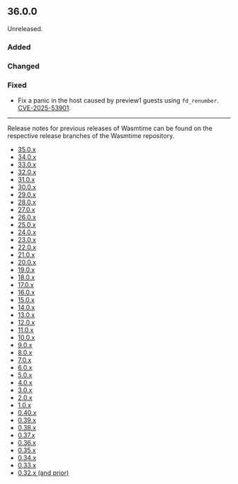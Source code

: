## 36.0.0

Unreleased.

### Added

### Changed

### Fixed

* Fix a panic in the host caused by preview1 guests using `fd_renumber`.
  [CVE-2025-53901](https://github.com/bytecodealliance/wasmtime/security/advisories/GHSA-fm79-3f68-h2fc).

--------------------------------------------------------------------------------

Release notes for previous releases of Wasmtime can be found on the respective
release branches of the Wasmtime repository.

<!-- ARCHIVE_START -->
* [35.0.x](https://github.com/bytecodealliance/wasmtime/blob/release-35.0.0/RELEASES.md)
* [34.0.x](https://github.com/bytecodealliance/wasmtime/blob/release-34.0.0/RELEASES.md)
* [33.0.x](https://github.com/bytecodealliance/wasmtime/blob/release-33.0.0/RELEASES.md)
* [32.0.x](https://github.com/bytecodealliance/wasmtime/blob/release-32.0.0/RELEASES.md)
* [31.0.x](https://github.com/bytecodealliance/wasmtime/blob/release-31.0.0/RELEASES.md)
* [30.0.x](https://github.com/bytecodealliance/wasmtime/blob/release-30.0.0/RELEASES.md)
* [29.0.x](https://github.com/bytecodealliance/wasmtime/blob/release-29.0.0/RELEASES.md)
* [28.0.x](https://github.com/bytecodealliance/wasmtime/blob/release-28.0.0/RELEASES.md)
* [27.0.x](https://github.com/bytecodealliance/wasmtime/blob/release-27.0.0/RELEASES.md)
* [26.0.x](https://github.com/bytecodealliance/wasmtime/blob/release-26.0.0/RELEASES.md)
* [25.0.x](https://github.com/bytecodealliance/wasmtime/blob/release-25.0.0/RELEASES.md)
* [24.0.x](https://github.com/bytecodealliance/wasmtime/blob/release-24.0.0/RELEASES.md)
* [23.0.x](https://github.com/bytecodealliance/wasmtime/blob/release-23.0.0/RELEASES.md)
* [22.0.x](https://github.com/bytecodealliance/wasmtime/blob/release-22.0.0/RELEASES.md)
* [21.0.x](https://github.com/bytecodealliance/wasmtime/blob/release-21.0.0/RELEASES.md)
* [20.0.x](https://github.com/bytecodealliance/wasmtime/blob/release-20.0.0/RELEASES.md)
* [19.0.x](https://github.com/bytecodealliance/wasmtime/blob/release-19.0.0/RELEASES.md)
* [18.0.x](https://github.com/bytecodealliance/wasmtime/blob/release-18.0.0/RELEASES.md)
* [17.0.x](https://github.com/bytecodealliance/wasmtime/blob/release-17.0.0/RELEASES.md)
* [16.0.x](https://github.com/bytecodealliance/wasmtime/blob/release-16.0.0/RELEASES.md)
* [15.0.x](https://github.com/bytecodealliance/wasmtime/blob/release-15.0.0/RELEASES.md)
* [14.0.x](https://github.com/bytecodealliance/wasmtime/blob/release-14.0.0/RELEASES.md)
* [13.0.x](https://github.com/bytecodealliance/wasmtime/blob/release-13.0.0/RELEASES.md)
* [12.0.x](https://github.com/bytecodealliance/wasmtime/blob/release-12.0.0/RELEASES.md)
* [11.0.x](https://github.com/bytecodealliance/wasmtime/blob/release-11.0.0/RELEASES.md)
* [10.0.x](https://github.com/bytecodealliance/wasmtime/blob/release-10.0.0/RELEASES.md)
* [9.0.x](https://github.com/bytecodealliance/wasmtime/blob/release-9.0.0/RELEASES.md)
* [8.0.x](https://github.com/bytecodealliance/wasmtime/blob/release-8.0.0/RELEASES.md)
* [7.0.x](https://github.com/bytecodealliance/wasmtime/blob/release-7.0.0/RELEASES.md)
* [6.0.x](https://github.com/bytecodealliance/wasmtime/blob/release-6.0.0/RELEASES.md)
* [5.0.x](https://github.com/bytecodealliance/wasmtime/blob/release-5.0.0/RELEASES.md)
* [4.0.x](https://github.com/bytecodealliance/wasmtime/blob/release-4.0.0/RELEASES.md)
* [3.0.x](https://github.com/bytecodealliance/wasmtime/blob/release-3.0.0/RELEASES.md)
* [2.0.x](https://github.com/bytecodealliance/wasmtime/blob/release-2.0.0/RELEASES.md)
* [1.0.x](https://github.com/bytecodealliance/wasmtime/blob/release-1.0.0/RELEASES.md)
* [0.40.x](https://github.com/bytecodealliance/wasmtime/blob/release-0.40.0/RELEASES.md)
* [0.39.x](https://github.com/bytecodealliance/wasmtime/blob/release-0.39.0/RELEASES.md)
* [0.38.x](https://github.com/bytecodealliance/wasmtime/blob/release-0.38.0/RELEASES.md)
* [0.37.x](https://github.com/bytecodealliance/wasmtime/blob/release-0.37.0/RELEASES.md)
* [0.36.x](https://github.com/bytecodealliance/wasmtime/blob/release-0.36.0/RELEASES.md)
* [0.35.x](https://github.com/bytecodealliance/wasmtime/blob/release-0.35.0/RELEASES.md)
* [0.34.x](https://github.com/bytecodealliance/wasmtime/blob/release-0.34.0/RELEASES.md)
* [0.33.x](https://github.com/bytecodealliance/wasmtime/blob/release-0.33.0/RELEASES.md)
* [0.32.x (and prior)](https://github.com/bytecodealliance/wasmtime/blob/release-0.32.0/RELEASES.md)
